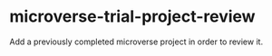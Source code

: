 # microverse-trial-project-review
Add a previously completed microverse project in order to review it.
